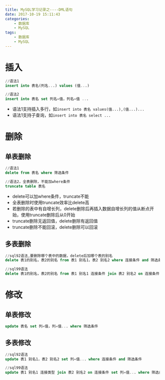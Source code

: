 ```yaml
---
title: MySQL学习记录之----DML语句
date: 2017-10-19 15:11:43
categories: 
    - 数据库
    - MySQL
tags: 
    - 数据库
    - MySQL 
---
```

# 插入
```sql
//语法1
insert into 表名(列名...) values (值...)

//语法2
insert into 表名 set 列名=值，列名=值 ...  
```
- 语法1支持插入多行，如`insert into 表名 values(值...),(值...)... `
- 语法1支持子查询，如`insert into 表名 select ...`
# 删除
## 单表删除
```sql
//语法1
delete from 表名 where 筛选条件

//语法2，全表删除，不能加where条件
truncate table 表名
```
- delete可以加where条件，truncate不能
- 全表删除时使用truncate效率比delete高
- 若删除的表中有自增长列，delete删除后再插入数据自增长列的值从断点开始，使用truncate删除后从0开始
- truncate删除无返回值，delete删除有返回值
- truncate删除不能回滚，delete删除可以回滚
## 多表删除
```sql
//sql92语法,要删除哪个表中的数据，delete后加哪个表的别名
delete 表1的别名，表2的别名 from 表1 别名1，表2 别名2 where 连接条件 and 筛选条件

//sql99语法
delete 表1的别名，表2的别名 from 表1 别名1 连接条件 join 表2 别名2 on 连接条件 where 筛选条件
```
# 修改
## 单表修改
```sql
update 表名 set 列=值，列=值... where 筛选条件 
```
## 多表修改
```sql
//sql92语法
update 表1 别名1，表2 别名2 set 列=值... where 连接条件 and 筛选条件

//sql99语法
update 表1 别名1 连接类型 join 表2 别名2 on 连接条件 set 列=值... where 筛选条件
```